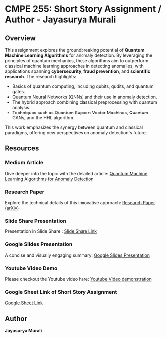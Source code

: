 # CMPE 255: Short Story Assignment / Author - Jayasurya Murali

## Overview
This assignment explores the groundbreaking potential of **Quantum Machine Learning Algorithms** for anomaly detection. By leveraging the principles of quantum mechanics, these algorithms aim to outperform classical machine learning approaches in detecting anomalies, with applications spanning **cybersecurity**, **fraud prevention**, and **scientific research**. The research highlights:

- Basics of quantum computing, including qubits, qudits, and quantum gates.
- Quantum Neural Networks (QNNs) and their use in anomaly detection.
- The hybrid approach combining classical preprocessing with quantum analysis.
- Techniques such as Quantum Support Vector Machines, Quantum GANs, and the HHL algorithm.

This work emphasizes the synergy between quantum and classical paradigms, offering new perspectives on anomaly detection's future.

## Resources

### Medium Article
Dive deeper into the topic with the detailed article:
[Quantum Machine Learning Algorithms for Anomaly Detection](https://medium.com/@jayasurya141296/quantum-machine-learning-algorithms-for-anomaly-detection-d08cc8819b4c)

### Research Paper
Explore the technical details of this innovative approach:
[Research Paper (arXiv)](https://arxiv.org/pdf/2408.11047)

### Slide Share Presentation
Presentation in Slide Share :
[ Slide Share Link](https://www.slideshare.net/slideshow/quantum-machine-learning-algorithms-for-anomaly-detection-1-pptx/273825502)

### Google Slides Presentation
A concise and visually engaging summary:
[Google Slides Presentation](https://docs.google.com/presentation/d/1mTY2NQ45jtvcM95Tys44wLE-0VUHGDDar1uWKg9vAhU/edit?usp=sharing)

### Youtube Video Demo
Please checkout the Youtube video here:
[Youtube Video demonstration](https://youtu.be/kPV_2rnE634)

### Google Sheet Link of Short Story Assignment
[Google Sheet Link](https://docs.google.com/spreadsheets/d/1T0TPmQz79Rp8eoIW_pUPBmBwfYoXjwD_lPWtcbwJbhM/edit?gid=174104810#gid=174104810)





## Author
**Jayasurya Murali**

